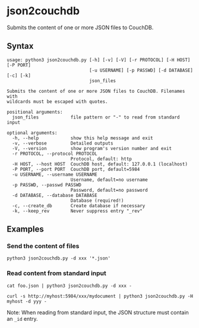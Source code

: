 # json2couchdb
Submits the content of one or more JSON files to CouchDB.

## Syntax

```
usage: python3 json2couchdb.py [-h] [-v] [-V] [-r PROTOCOL] [-H HOST] [-P PORT]
                               [-u USERNAME] [-p PASSWD] [-d DATABASE] [-c] [-k]
                               json_files

Submits the content of one or more JSON files to CouchDB. Filenames with
wildcards must be escaped with quotes.

positional arguments:
  json_files            file pattern or "-" to read from standard input

optional arguments:
  -h, --help            show this help message and exit
  -v, --verbose         Detailed outputs
  -V, --version         show program's version number and exit
  -r PROTOCOL, --protocol PROTOCOL
                        Protocol, default: http
  -H HOST, --host HOST  CouchDB host, default: 127.0.0.1 (localhost)
  -P PORT, --port PORT  CouchDB port, default=5984
  -u USERNAME, --username USERNAME
                        Username, default=no username
  -p PASSWD, --passwd PASSWD
                        Password, default=no password
  -d DATABASE, --database DATABASE
                        Database (required!)
  -c, --create_db       Create database if necessary
  -k, --keep_rev        Never suppress entry "_rev"
```

## Examples

### Send the content of files

```
python3 json2couchdb.py -d xxx '*.json'
```

### Read content from standard input

```
cat foo.json | python3 json2couchdb.py -d xxx -

curl -s http://myhost:5984/xxx/mydocument | python3 json2couchdb.py -H myhost -d yyy -
```

Note: When reading from standard input, the JSON structure must contain an `_id` entry.




